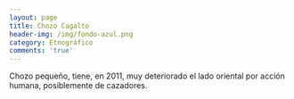 ```yaml
---
layout: page
title: Chozo Cagalto
header-img: /img/fondo-azul.png
category: Etnográfico
comments: 'true'
---
```



Chozo pequeño, tiene, en 2011, muy deteriorado el lado oriental por acción humana, posiblemente de cazadores.
